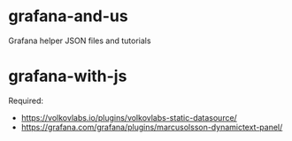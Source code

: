 # grafana-and-us
Grafana helper JSON files and tutorials

# grafana-with-js
Required: 
- https://volkovlabs.io/plugins/volkovlabs-static-datasource/
- https://grafana.com/grafana/plugins/marcusolsson-dynamictext-panel/
